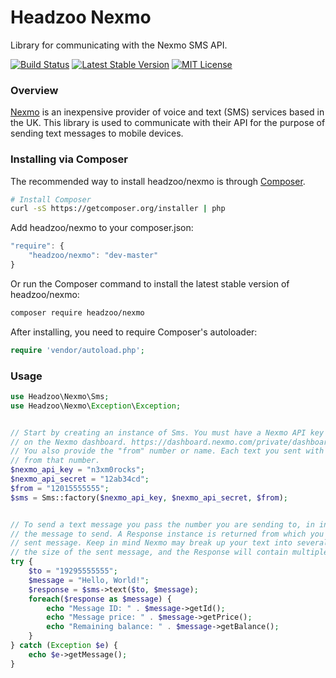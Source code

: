 # Headzoo Nexmo
Library for communicating with the Nexmo SMS API.


[![Build Status](https://travis-ci.org/headzoo/nexmo.svg?branch=master)](https://travis-ci.org/headzoo/nexmo)
[![Latest Stable Version](https://poser.pugx.org/headzoo/nexmo/v/stable.svg)](https://packagist.org/packages/headzoo/nexmo)
[![MIT License](https://poser.pugx.org/headzoo/nexmo/license.svg)](https://packagist.org/packages/headzoo/nexmo)


### Overview
[Nexmo](https://www.nexmo.com) is an inexpensive provider of voice and text (SMS) services based in the UK. This library is used to communicate with their API for the purpose of sending text messages to mobile devices.


### Installing via Composer

The recommended way to install headzoo/nexmo is through
[Composer](http://getcomposer.org).

```bash
# Install Composer
curl -sS https://getcomposer.org/installer | php
```

Add headzoo/nexmo to your composer.json:

```javascript
"require": {
	"headzoo/nexmo": "dev-master"
}
```

Or run the Composer command to install the latest stable version of headzoo/nexmo:

```bash
composer require headzoo/nexmo
```

After installing, you need to require Composer's autoloader:

```php
require 'vendor/autoload.php';
```

### Usage
```php
use Headzoo\Nexmo\Sms;
use Headzoo\Nexmo\Exception\Exception;


// Start by creating an instance of Sms. You must have a Nexmo API key and secret, which you can find
// on the Nexmo dashboard. https://dashboard.nexmo.com/private/dashboard
// You also provide the "from" number or name. Each text you sent with the Sms instance will be sent
// from that number.
$nexmo_api_key = "n3xm0rocks";
$nexmo_api_secret = "12ab34cd";
$from = "12015555555";
$sms = Sms::factory($nexmo_api_key, $nexmo_api_secret, $from);


// To send a text message you pass the number you are sending to, in international format, along with
// the message to send. A Response instance is returned from which you can gather the details of the
// sent message. Keep in mind Nexmo may break up your text into several messages depending on
// the size of the sent message, and the Response will contain multiple Message instances.
try {
	$to = "19295555555";
	$message = "Hello, World!";
	$response = $sms->text($to, $message);
	foreach($response as $message) {
		echo "Message ID: " . $message->getId();
		echo "Message price: " . $message->getPrice();
		echo "Remaining balance: " . $message->getBalance();
	}
} catch (Exception $e) {
	echo $e->getMessage();
}
```
